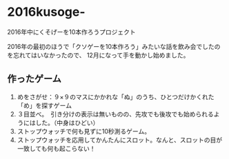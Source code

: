 # 2016kusoge-
2016年中にくそげーを10本作ろうプロジェクト

2016年の最初のほうで「クソゲーを10本作ろう」みたいな話を飲み会でしたのを忘れてはいなかったので、
12月になって手を動かし始めました。


## 作ったゲーム

1. めをさがせ：９×９のマスにかかれな「ぬ」のうち、ひとつだけかくれた「め」を探すゲーム
2. ３目並べ。　引き分けの表示は無いものの、先攻でも後攻でも始められるようにはした。（中身はひどい）
3. ストップウォッチで何も見ずに10秒測るゲーム。
4. ストップウォッチを応用してかんたんにスロット。なんと、スロットの目が一致しても何も起こらない！
